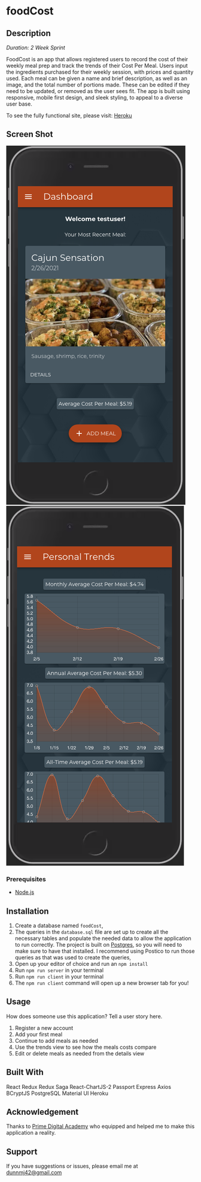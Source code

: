 
# foodCost

## Description

_Duration: 2 Week Sprint_

FoodCost is an app that allows registered users to record the cost of their weekly meal prep and track the trends of their Cost Per Meal. Users input the ingredients purchased for their weekly session, with prices and quantity used. Each meal can be given a name and brief description, as well as an image, and the total number of portions made. These can be edited if they need to be updated, or removed as the user sees fit. The app is built using responsive, mobile first design, and sleek styling, to appeal to a diverse user base.

To see the fully functional site, please visit: [Heroku](https://vast-retreat-50324.herokuapp.com/#/)

## Screen Shot

![dashboard](documentation/images/screenshot1.png)
![trends view](documentation/images/screenshot2.png)

### Prerequisites


- [Node.js](https://nodejs.org/en/)


## Installation

1. Create a database named `foodCost`,
2. The queries in the `database.sql` file are set up to create all the necessary tables and populate the needed data to allow the application to run correctly. The project is built on [Postgres](https://www.postgresql.org/download/), so you will need to make sure to have that installed. I recommend using Postico to run those queries as that was used to create the queries, 
3. Open up your editor of choice and run an `npm install`
4. Run `npm run server` in your terminal
5. Run `npm run client` in your terminal
6. The `npm run client` command will open up a new browser tab for you!

## Usage
How does someone use this application? Tell a user story here.

1. Register a new account
2. Add your first meal
3. Continue to add meals as needed
4. Use the trends view to see how the meals costs compare
5. Edit or delete meals as needed from the details view


## Built With

React
Redux
Redux Saga
React-ChartJS-2
Passport
Express
Axios
BCryptJS
PostgreSQL
Material UI
Heroku 


## Acknowledgement
Thanks to [Prime Digital Academy](www.primeacademy.io) who equipped and helped me to make this application a reality.

## Support
If you have suggestions or issues, please email me at [dunnmj42@gmail.com](mailto:dunnmj42@gmail.com)